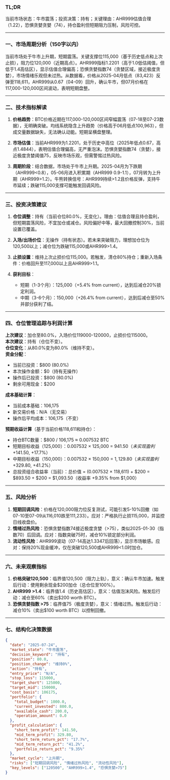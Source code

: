 ### TL;DR
当前市场状态：牛市震荡；投资决策：持有；关键理由：AHR999估值合理（1.22），恐惧贪婪贪婪（74），持仓盈利但短期阻力压制，风险可控。

---

### 一、市场周期分析（150字以内）
当前市场处于牛市上升期，短期震荡。关键支撑位115,000（基于历史低点和上次止损），阻力位120,000（近期高点）。AHR999指标1.2201（高于1.0低估阈值，但低于1.4高估区），显示估值合理偏高；恐惧贪婪指数74（贪婪区域，接近极度贪婪），市场情绪乐观但未过热。从数据看，价格从2025-04月低点（83,423）反弹至118,611，AHR999从0.67（04-09）回升，确认牛市，但07月价格在117,000-120,000区间波动，表明短期盘整。

---

### 二、技术指标解读
1. **价格趋势**：BTC价格近期在117,000-120,000区间窄幅震荡（07-18至07-23数据），无明确突破。均线系统隐含上升趋势（价格高于06月低点100,963），但成交量数据缺失，无法确认动能。短期呈横盘整理。
   
2. **市场估值**：当前AHR999为1.2201，处于历史中高位（2025年低点0.67，高点1.4844），表明估值合理偏高，无严重泡沫。恐惧贪婪指数74（贪婪），接近极度贪婪阈值75，反映市场乐观，但需警惕过热风险。
   
3. **周期阶段**：结合数据，市场处于牛市上升期。2025-04月为下跌期（AHR999<0.8），05-06月进入积累期（AHR999 0.9-1.1），07月转为上升期（AHR999>1.2）。牛熊转换信号：AHR999持续>1.2且价格反弹，支持牛市延续；跌破115,000支撑可能触发回调风险。

---

### 三、投资决策建议
1. **仓位调整**：持有（当前仓位80.0%，无变化）。理由：估值合理且持仓盈利，但短期震荡风险，不宜加仓或减仓。风险偏好中等，最大回撤控制30%，当前设置已覆盖。
   
2. **入场/出场价位**：无操作（持有状态）。若未来突破阻力，理想加仓位为120,500以上；减仓位为跌破115,000或AHR999>1.4。
   
3. **止损设置**：维持上次止损价位115,000。若触发，清仓80%持仓；重新入场条件：价格回升至117,000以上且AHR999>1.1。
   
4. **获利目标**：  
   - 短期（1-3个月）：125,000（+5.4% from current），达到后减仓20%锁定利润。  
   - 中期（3-6个月）：150,000（+26.4% from current），达到后减仓至50%并部分获利了结。

---

### 四、仓位管理追踪与利润计算
**上次建议**：加仓至80.0%，入场价位119000-120000，止损价位115000。  
**本次建议**：持有（仓位不变）。  
**仓位变化**：从80.0%变为80.0%（维持不变）。  
**资金分配**：  
- 当前已投资：$800 (80.0%)  
- 本次操作金额：$0（持有无操作）  
- 操作后已投资：$800 (80.0%)  
- 剩余可用现金：$200  

**成本基础计算**：  
- 当前成本基础：106,175  
- 新交易价格：N/A（无交易）  
- 操作后平均成本：106,175（不变）  

**预期收益计算**（基于当前价格118,611和持仓）：  
- 持仓BTC数量：$800 / 106,175 ≈ 0.007532 BTC  
- 短期目标收益（125,000）：0.007532 × 125,000 = $941.50（未实现盈利 +$141.50, +17.7%）  
- 中期目标收益（150,000）：0.007532 × 150,000 = $1,129.80（未实现盈利 +$329.80, +41.2%）  
- 总投资组合收益率（当前）：总价值 = (0.007532 × 118,611) + $200 = $893.50 + $200 = $1,093.50（收益率 +9.35% from $1,000）  

---

### 五、风险分析
1. **短期回调风险**：价格在120,000阻力位反复测试，可能引发5-10%回撤（如07-10至07-09从116,010跌至111,233）。应对：严格执行止损115,000，并监控日线收盘价。
2. **情绪过热风险**：恐惧贪婪指数74接近极度贪婪（>75），类似2025-01-30（指数70）后回调。应对：指数突破75时，减仓10%锁定部分利润。
3. **流动性风险**：AHR999波动（07-14高达1.3347后回落），显示市场敏感。应对：保持20%现金缓冲，仅在突破120,500或AHR999<1.0时加仓。

---

### 六、未来观察指标
1. **价格突破120,500**：临界值120,500（阻力上轨），意义：确认牛市加速。触发后行动：使用剩余现金$200加仓（总仓位至100%）。
2. **AHR999 >1.4**：临界值1.4（历史高估区），意义：估值泡沫风险。触发后行动：减仓至60%（卖出$200 worth BTC）。
3. **恐惧贪婪指数 >75**：临界值75（极度贪婪），意义：情绪过热。触发后行动：减仓10%（卖出$100 worth BTC）以控制回撤。

---

### 七、结构化决策数据
```json
{
  "date": "2025-07-24",
  "market_state": "牛市震荡",
  "decision_keyword": "持有",
  "position": 80.0,
  "position_change": "维持0%",
  "action": "持有",
  "entry_price": "N/A",
  "stop_loss": 115000,
  "target_short": 125000,
  "target_mid": 150000,
  "cost_basis": 106175,
  "portfolio": {
    "total_budget": 1000.0,
    "current_invested": 800.0,
    "available_cash": 200.0,
    "operation_amount": 0.0
  },
  "profit_calculation": {
    "short_term_profit": 141.50,
    "mid_term_profit": 329.80,
    "short_term_return_pct": "17.7%",
    "mid_term_return_pct": "41.2%",
    "portfolio_return_pct": "9.35%"
  },
  "market_cycle": "上升期",
  "risks": ["短期回调风险", "情绪过热风险", "流动性风险"],
  "key_levels": ["120500", "AHR999>1.4", "恐惧贪婪>75"]
}
```